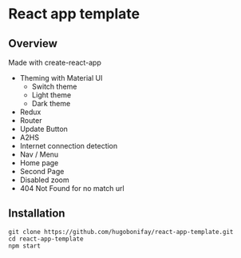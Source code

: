 # React app template

## Overview
Made with create-react-app

* Theming with Material UI
    - Switch theme
    - Light theme
    - Dark theme
* Redux
* Router
* Update Button
* A2HS
* Internet connection detection
* Nav / Menu
* Home page
* Second Page
* Disabled zoom
* 404 Not Found for no match url

## Installation
```
git clone https://github.com/hugobonifay/react-app-template.git
cd react-app-template
npm start
```